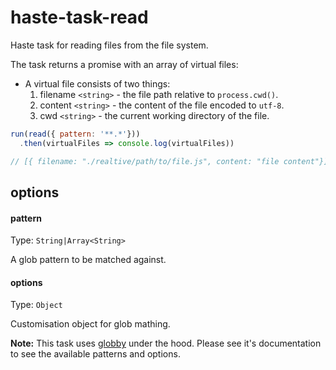 # haste-task-read
Haste task for reading files from the file system.

The task returns a promise with an array of virtual files:

* A virtual file consists of two things:
  1. filename `<string>` - the file path relative to `process.cwd()`.
  2. content `<string>` - the content of the file encoded to `utf-8`.
  3. cwd `<string>` - the current working directory of the file.

```js
run(read({ pattern: '**.*'}))
  .then(virtualFiles => console.log(virtualFiles))

// [{ filename: "./realtive/path/to/file.js", content: "file content"}]
```

## options

#### pattern

Type: `String|Array<String>`

A glob pattern to be matched against.

#### options

Type: `Object`

Customisation object for glob mathing.

**Note:** This task uses [globby](https://github.com/sindresorhus/globby) under the hood. Please see it's documentation to see the available patterns and options.
